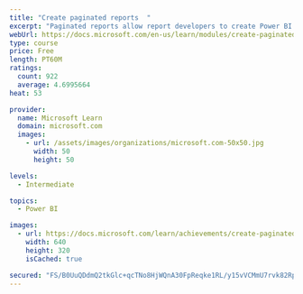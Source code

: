 ```yaml
---
title: "Create paginated reports  "
excerpt: "Paginated reports allow report developers to create Power BI artifacts that have tightly controlled rendering requirements. Paginated reports are ideal for creating sales invoices, receipts, purchase orders, and tabular data. This module will teach you how to create reports, add parameters, and work with tables and charts in paginated reports."
webUrl: https://docs.microsoft.com/en-us/learn/modules/create-paginated-reports-power-bi/
type: course
price: Free
length: PT60M
ratings:
  count: 922
  average: 4.6995664
heat: 53

provider:
  name: Microsoft Learn
  domain: microsoft.com
  images:
    - url: /assets/images/organizations/microsoft.com-50x50.jpg
      width: 50
      height: 50

levels:
  - Intermediate

topics:
  - Power BI

images:
  - url: https://docs.microsoft.com/learn/achievements/create-paginated-reports-power-bi-social.png
    width: 640
    height: 320
    isCached: true

secured: "FS/B0UuQDdmQ2tkGlc+qcTNo8HjWQnA30FpReqke1RL/y15vVCMmU7rvk82RpQlDWajDISe0GMFCZcffhGCaweT2tpXE9R04//I40J29cl70Wf0xSic39zBjs7oO9mJKt3ek+Q/YEYgGdH6bHitLUcj7AE7rnqM7nQGy8fnoB7dG7HpPxowV/od2JW9tHZ97SMih1PYEEMeYX6oSMEXrHEOCKVHbZcz4D7Ya6gh0WZCbWNz8aowyMQ9Somc+31dxT/IE5yE2ZxvJEDywZEAb9aFhgha+KXw8RQklzftW3yIvCtLhELFeTdt7LEdT8dpOHelIUZZ9frwgkJJ0o3XoRqPLP3cO1dmWSvspW/cWmSe/gnNSb+2GN5+wqJ9GRHqoJ2d4JuglUwnj/2quZvuJx0aqtw4G1Do/7cPUNzz2X+M=;Wh/gVspoSMMgnJCvIYq78Q=="
---
```


